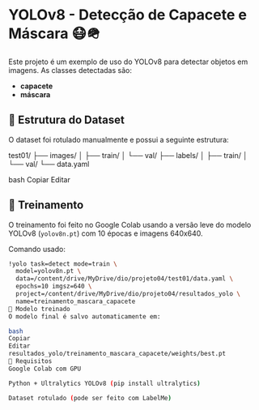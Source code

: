 # YOLOv8 - Detecção de Capacete e Máscara 😷🪖

Este projeto é um exemplo de uso do YOLOv8 para detectar objetos em imagens. As classes detectadas são:

- **capacete**
- **máscara**

## 📁 Estrutura do Dataset

O dataset foi rotulado manualmente e possui a seguinte estrutura:

test01/
├── images/
│ ├── train/
│ └── val/
├── labels/
│ ├── train/
│ └── val/
└── data.yaml

bash
Copiar
Editar

## 🚀 Treinamento

O treinamento foi feito no Google Colab usando a versão leve do modelo YOLOv8 (`yolov8n.pt`) com 10 épocas e imagens 640x640.

Comando usado:

```bash
!yolo task=detect mode=train \
  model=yolov8n.pt \
  data=/content/drive/MyDrive/dio/projeto04/test01/data.yaml \
  epochs=10 imgsz=640 \
  project=/content/drive/MyDrive/dio/projeto04/resultados_yolo \
  name=treinamento_mascara_capacete
🧠 Modelo treinado
O modelo final é salvo automaticamente em:

bash
Copiar
Editar
resultados_yolo/treinamento_mascara_capacete/weights/best.pt
📌 Requisitos
Google Colab com GPU

Python + Ultralytics YOLOv8 (pip install ultralytics)

Dataset rotulado (pode ser feito com LabelMe)

